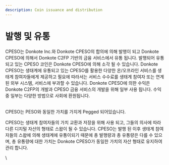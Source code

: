 ```yaml
---
description: Coin issuance and distribution
---
```


# 발행 및 유통

CPESO는 Donkote Inc.와 Donkote CPESO의 합의에 의해 발행이 되고 Donkote CPESO에 의해서 Donkote C2FP 기반의 금융 서비스에서 유통 됩니다. 발행되어 유통되고 있는 CPESO 코인은 Donkote CPESO에 의해 소각 될 수 있습니다. Donkote CPESO는 생태계에 유통되고 있는 CPESO를 활용한 다양한 온/오프라인 서비스를 생태계 참여자들에게 제공하고 필요에 따라서는 서비스 수수료를 생태계 참여자 또는 연계된 외부 시스템, 서비스에 부과할 수 있습니다. Donkote CPESO에 의한 수익은 Donkote C2FP의 개발과 CPESO 금융 서비스의 개발을 위해 일부 사용 됩니다. 수익 중 일부는 다양한 방법으로 사회에 환원됩니다.

\
CPESO는 PESO와 동일한 가치를 가지게 Pegged 되어있습니다.

CPESO는 생태계 참여자들의 가치 교환과 저장을 위해 사용 되고, 그들의 의사에 따라 다른 디지털 자산의 형태로 스왑이 될 수 있습니다. CPESO는 발행 된 이후 생태계 참여자들의 스왑에 의해 생태계에 유통이되기 때문에 총 발행량과 총 유통량은 다를 수 있으며, 총 유통량에 대한 가치는 Donkote CPESO가 동일한 가치의 자산 형태로 유지하여 관리 합니다.

\
